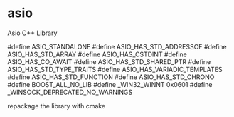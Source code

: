 # asio
Asio C++ Library

#define ASIO_STANDALONE
#define ASIO_HAS_STD_ADDRESSOF
#define ASIO_HAS_STD_ARRAY
#define ASIO_HAS_CSTDINT
#define ASIO_HAS_CO_AWAIT
#define ASIO_HAS_STD_SHARED_PTR
#define ASIO_HAS_STD_TYPE_TRAITS
#define ASIO_HAS_VARIADIC_TEMPLATES
#define ASIO_HAS_STD_FUNCTION
#define ASIO_HAS_STD_CHRONO
#define BOOST_ALL_NO_LIB
#define _WIN32_WINNT 0x0601
#define _WINSOCK_DEPRECATED_NO_WARNINGS

repackage the library with cmake
